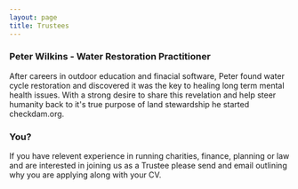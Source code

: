 ```yaml
---
layout: page
title: Trustees
---
```


### Peter Wilkins - Water Restoration Practitioner

After careers in outdoor education and finacial software, Peter found water cycle restoration and discovered it was the key to healing long term mental health issues.
With a strong desire to share this revelation and help steer humanity back to it's true purpose of land stewardship he started checkdam.org.



### You?

If you have relevent experience in running charities, finance, planning or law and are interested in joining us as a Trustee please send and email outlining why you are applying along with your CV.